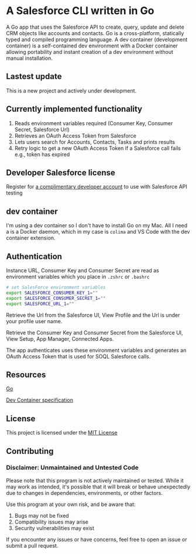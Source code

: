 # A Salesforce CLI written in Go

A Go app that uses the Salesforce API to create, query, update and delete CRM objects like accounts and contacts. Go is a cross-platform, statically typed and compiled programming language. A dev container (development container) is a self-contained dev environment with a Docker container allowing portability and instant creation of a dev environment without manual installation.

## Lastest update

This is a new project and actively under development.

## Currently implemented functionality
1. Reads environment variables required (Consumer Key, Consumer Secret, Salesforce Url)
1. Retrieves an OAuth Access Token from Salesforce 
1. Lets users search for Accounts, Contacts, Tasks and prints results
1. Retry logic to get a new OAuth Access Token if a Salesforce call fails e.g., token has expired

## Developer Salesforce license

Register for [a complimentary developer account](https://developer.salesforce.com/signup) to use with Salesforce API testing

## dev container

I'm using a dev container so I don't have to install Go on my Mac. All I need a is a Docker daemon, which in my case is `colima` and VS Code with the dev container extension.

## Authentication

Instance URL, Consumer Key and Consumer Secret are read as environment variables which you place in `.zshrc` or `.bashrc`

```sh
# set SalesForce environment variables
export SALESFORCE_CONSUMER_KEY_1=""
export SALESFORCE_CONSUMER_SECRET_1=""
export SALESFORCE_URL_1=""
```

Retrieve the Url from the Salesforce UI, View Profile and the Url is under your profile user name.
 
Retrieve the Consumer Key and Consumer Secret from the Salesforce UI, View Setup, App Manager, Connected Apps.

The app authenticates uses these environment variables and generates an OAuth Access Token that is used for SOQL Salesforce calls.

## Resources

[Go](https://go.dev/)

[Dev Container specification](https://containers.dev/implementors/spec/)

## License

This project is licensed under the [MIT License](LICENSE)

## Contributing

### Disclaimer: Unmaintained and Untested Code

Please note that this program is not actively maintained or tested. While it may work as intended, it's possible that it will break or behave unexpectedly due to changes in dependencies, environments, or other factors.

Use this program at your own risk, and be aware that:
1. Bugs may not be fixed
1. Compatibility issues may arise
1. Security vulnerabilities may exist

If you encounter any issues or have concerns, feel free to open an issue or submit a pull request.